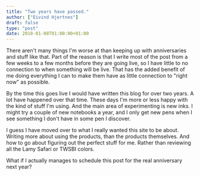 ```yaml
---
title: "Two years have passed."
author: ["Eivind Hjertnes"]
draft: false
type: "post"
date: 2018-01-08T01:00:00+01:00
---
```


There aren't many things I'm worse at than keeping up with anniversaries
and stuff like that. Part of the reason is that I write most of the post
from a few weeks to a few months before they are going live, so I have
little to no connection to when something will be live. That has the
added benefit of me doing everything I can to make them have as little
connection to "right now" as possible.

By the time this goes live I would have written this blog for over two
years. A lot have happened over that time. These days I'm more or less
happy with the kind of stuff I'm using. And the main area of
experimenting is new inks. I might try a couple of new notebooks a year,
and I only get new pens when I see something I don't have in some pen I
discover.

I guess I have moved over to what I really wanted this site to be about.
Writing more about using the products, than the products themselves. And
how to go about figuring out the perfect stuff for me. Rather than
reviewing all the Lamy Safari or TWSBI colors.

What if I actually manages to schedule this post for the real
anniversary next year?
